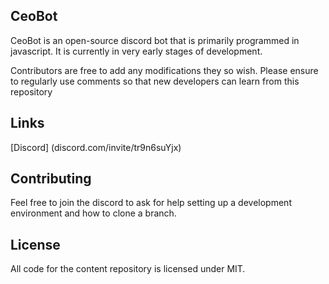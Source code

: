 ## CeoBot

CeoBot is an open-source discord bot that is primarily programmed in javascript. It is currently in very early stages of development.

Contributors are free to add any modifications they so wish. Please ensure to regularly use comments so that new developers can learn from this repository 

## Links

[Discord] (discord.com/invite/tr9n6suYjx)

## Contributing

Feel free to join the discord to ask for help setting up a development environment and how to clone a branch.

## License

All code for the content repository is licensed under MIT.
